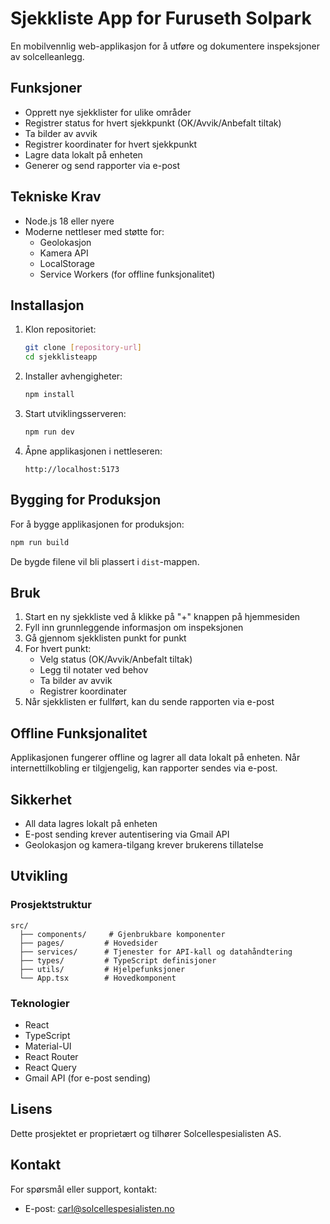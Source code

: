 # Sjekkliste App for Furuseth Solpark

En mobilvennlig web-applikasjon for å utføre og dokumentere inspeksjoner av solcelleanlegg.

## Funksjoner

- Opprett nye sjekklister for ulike områder
- Registrer status for hvert sjekkpunkt (OK/Avvik/Anbefalt tiltak)
- Ta bilder av avvik
- Registrer koordinater for hvert sjekkpunkt
- Lagre data lokalt på enheten
- Generer og send rapporter via e-post

## Tekniske Krav

- Node.js 18 eller nyere
- Moderne nettleser med støtte for:
  - Geolokasjon
  - Kamera API
  - LocalStorage
  - Service Workers (for offline funksjonalitet)

## Installasjon

1. Klon repositoriet:
   ```bash
   git clone [repository-url]
   cd sjekklisteapp
   ```

2. Installer avhengigheter:
   ```bash
   npm install
   ```

3. Start utviklingsserveren:
   ```bash
   npm run dev
   ```

4. Åpne applikasjonen i nettleseren:
   ```
   http://localhost:5173
   ```

## Bygging for Produksjon

For å bygge applikasjonen for produksjon:

```bash
npm run build
```

De bygde filene vil bli plassert i `dist`-mappen.

## Bruk

1. Start en ny sjekkliste ved å klikke på "+" knappen på hjemmesiden
2. Fyll inn grunnleggende informasjon om inspeksjonen
3. Gå gjennom sjekklisten punkt for punkt
4. For hvert punkt:
   - Velg status (OK/Avvik/Anbefalt tiltak)
   - Legg til notater ved behov
   - Ta bilder av avvik
   - Registrer koordinater
5. Når sjekklisten er fullført, kan du sende rapporten via e-post

## Offline Funksjonalitet

Applikasjonen fungerer offline og lagrer all data lokalt på enheten. Når internettilkobling er tilgjengelig, kan rapporter sendes via e-post.

## Sikkerhet

- All data lagres lokalt på enheten
- E-post sending krever autentisering via Gmail API
- Geolokasjon og kamera-tilgang krever brukerens tillatelse

## Utvikling

### Prosjektstruktur

```
src/
  ├── components/     # Gjenbrukbare komponenter
  ├── pages/         # Hovedsider
  ├── services/      # Tjenester for API-kall og datahåndtering
  ├── types/         # TypeScript definisjoner
  ├── utils/         # Hjelpefunksjoner
  └── App.tsx        # Hovedkomponent
```

### Teknologier

- React
- TypeScript
- Material-UI
- React Router
- React Query
- Gmail API (for e-post sending)

## Lisens

Dette prosjektet er proprietært og tilhører Solcellespesialisten AS.

## Kontakt

For spørsmål eller support, kontakt:
- E-post: carl@solcellespesialisten.no
